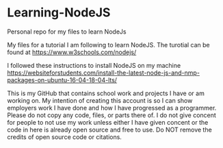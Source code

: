 # Learning-NodeJS
Personal repo for my files to learn NodeJs

My files for a tutorial I am following to learn NodeJS. The turotial can be found at https://www.w3schools.com/nodejs/

I followed these instructions to install NodeJS on my machine https://websiteforstudents.com/install-the-latest-node-js-and-nmp-packages-on-ubuntu-16-04-18-04-lts/

This is my GitHub that contains school work and projects I have or am working on. My intention of creating this account is so I can show employers work I have done and how I have progressed as a programmer. Please do not copy any code, files, or parts there of. I do not give concent for people to not use my work unless either I have given concent or the code in here is already open source and free to use. Do NOT remove the credits of open source code or citations.

